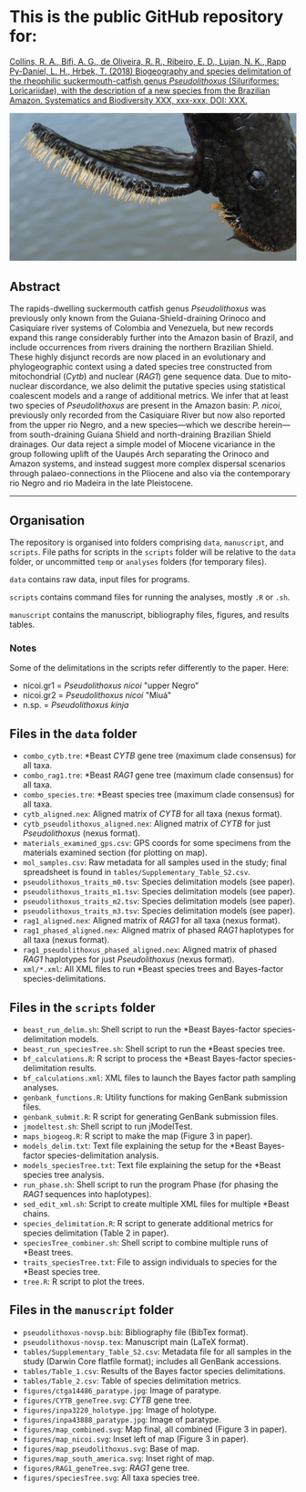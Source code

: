 # This is the public GitHub repository for: 

[Collins, R. A., Bifi, A. G., de Oliveira, R. R., Ribeiro, E. D., Lujan, N. K., Rapp Py-Daniel, L. H., Hrbek, T. (2018) Biogeography and species delimitation of the rheophilic suckermouth-catfish genus _Pseudolithoxus_ (Siluriformes: Loricariidae), with the description of a new species from the Brazilian Amazon. Systematics and Biodiversity XXX, xxx-xxx, DOI: XXX.](http://dx.doi/XXX)

![pectoral-fin](pectoral.jpg)

## Abstract

The rapids-dwelling suckermouth catfish genus _Pseudolithoxus_ was previously only known from the Guiana-Shield-draining Orinoco and Casiquiare river systems of Colombia and Venezuela, but new records expand this range considerably further into the Amazon basin of Brazil, and include occurrences from rivers draining the northern Brazilian Shield. These highly disjunct records are now placed in an evolutionary and phylogeographic context using a dated species tree constructed from mitochondrial (_Cytb_) and nuclear (_RAG1_) gene sequence data. Due to mito-nuclear discordance, we also delimit the putative species using statistical coalescent models and a range of additional metrics. We infer that at least two species of _Pseudolithoxus_ are present in the Amazon basin: _P. nicoi_, previously only recorded from the Casiquiare River but now also reported from the upper rio Negro, and a new species&mdash;which we describe herein&mdash;from south-draining Guiana Shield and north-draining Brazilian Shield drainages. Our data reject a simple model of Miocene vicariance in the group following uplift of the Uaupés Arch separating the Orinoco and Amazon systems, and instead suggest more complex dispersal scenarios through palaeo-connections in the Pliocene and also via the contemporary rio Negro and rio Madeira in the late Pleistocene. 

---

## Organisation

The repository is organised into folders comprising `data`, `manuscript`, and `scripts`. File paths for scripts in the `scripts` folder will be relative to the `data` folder, or uncommitted `temp` or `analyses` folders (for temporary files).

`data` contains raw data, input files for programs.

`scripts` contains command files for running the analyses, mostly `.R` or `.sh`.

`manuscript` contains the manuscript, bibliography files, figures, and results tables. 

### Notes

Some of the delimitations in the scripts refer differently to the paper. Here:
* nicoi.gr1 = _Pseudolithoxus nicoi_ "upper Negro"
* nicoi.gr2 = _Pseudolithoxus nicoi_ "Miuá"
* n.sp. = _Pseudolithoxus kinja_ 

## Files in the `data` folder

* `combo_cytb.tre`: \*Beast _CYTB_ gene tree (maximum clade consensus) for all taxa.
* `combo_rag1.tre`: \*Beast _RAG1_ gene tree (maximum clade consensus) for all taxa.
* `combo_species.tre`: \*Beast species tree (maximum clade consensus) for all taxa.
* `cytb_aligned.nex`: Aligned matrix of _CYTB_ for all taxa (nexus format).
* `cytb_pseudolithoxus_aligned.nex`: Aligned matrix of _CYTB_ for just _Pseudolithoxus_ (nexus format).
* `materials_examined_gps.csv`: GPS coords for some specimens from the materials examined section (for plotting on map).
* `mol_samples.csv`: Raw metadata for all samples used in the study; final spreadsheet is found in `tables/Supplementary_Table_S2.csv`.
* `pseudolithoxus_traits_m0.tsv`: Species delimitation models (see paper).
* `pseudolithoxus_traits_m1.tsv`: Species delimitation models (see paper).
* `pseudolithoxus_traits_m2.tsv`: Species delimitation models (see paper).
* `pseudolithoxus_traits_m3.tsv`: Species delimitation models (see paper).
* `rag1_aligned.nex`: Aligned matrix of _RAG1_ for all taxa (nexus format).
* `rag1_phased_aligned.nex`: Aligned matrix of phased _RAG1_ haplotypes for all taxa (nexus format).
* `rag1_pseudolithoxus_phased_aligned.nex`: Aligned matrix of phased _RAG1_ haplotypes for just _Pseudolithoxus_ (nexus format).
* `xml/*.xml`: All XML files to run \*Beast species trees and Bayes-factor species-delimitations.


## Files in the `scripts` folder

* `beast_run_delim.sh`: Shell script to run the \*Beast Bayes-factor species-delimitation models.
* `beast_run_speciesTree.sh`: Shell script to run the \*Beast species tree.
* `bf_calculations.R`: R script to process the \*Beast Bayes-factor species-delimitation results.
* `bf_calculations.xml`: XML files to launch the Bayes factor path sampling analyses.
* `genbank_functions.R`: Utility functions for making GenBank submission files.
* `genbank_submit.R`: R script for generating GenBank submission files.
* `jmodeltest.sh`: Shell script to run jModelTest.
* `maps_biogeog.R`: R script to make the map (Figure 3 in paper).
* `models_delim.txt`: Text file explaining the setup for the \*Beast Bayes-factor species-delimitation analysis.
* `models_speciesTree.txt`: Text file explaining the setup for the \*Beast species tree analysis.
* `run_phase.sh`: Shell script to run the program Phase (for phasing the _RAG1_ sequences into haplotypes).
* `sed_edit_xml.sh`: Script to create multiple XML files for multiple \*Beast chains.
* `species_delimitation.R`: R script to generate additional metrics for species delimitation (Table 2 in paper).
* `speciesTree_combiner.sh`: Shell script to combine multiple runs of \*Beast trees. 
* `traits_speciesTree.txt`: File to assign individuals to species for the \*Beast species tree. 
* `tree.R`: R script to plot the trees.

## Files in the `manuscript` folder

* `pseudolithoxus-novsp.bib`: Bibliography file (BibTex format).
* `pseudolithoxus-novsp.tex`: Manuscript main (LaTeX format).
* `tables/Supplementary_Table_S2.csv`: Metadata file for all samples in the study (Darwin Core flatfile format); includes all GenBank accessions.
* `tables/Table_1.csv`: Results of the Bayes factor species delimitations.
* `tables/Table_2.csv`: Table of species delimitation metrics.
* `figures/ctga14486_paratype.jpg`: Image of paratype.
* `figures/CYTB_geneTree.svg`: _CYTB_ gene tree.
* `figures/inpa3220_holotype.jpg`: Image of holotype.
* `figures/inpa43888_paratype.jpg`: Image of paratype.
* `figures/map_combined.svg`: Map final, all combined (Figure 3 in paper).
* `figures/map_nicoi.svg`: Inset left of map (Figure 3 in paper).
* `figures/map_pseudolithoxus.svg`: Base of map.
* `figures/map_south_america.svg`: Inset right of map.
* `figures/RAG1_geneTree.svg`: _RAG1_ gene tree.
* `figures/speciesTree.svg`: All taxa species tree.

